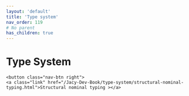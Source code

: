 ```yaml
---
layout: 'default'
title: 'Type system'
nav_order: 119
# No parent
has_children: true
---
```


# Type System
<div class="nav-btn-block">
    
    <button class="nav-btn right">
    <a class="link" href="/Jacy-Dev-Book/type-system/structural-nominal-typing.html">Structural nominal typing ></a>
</button>

</div>
